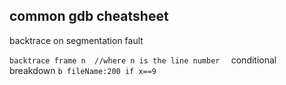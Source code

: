 ## common gdb cheatsheet
backtrace on segmentation fault 

`backtrace
frame n  //where n is the line number 
`
conditional breakdown 
`b fileName:200 if x==9
`


